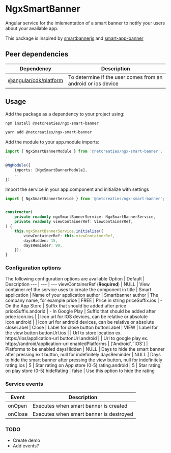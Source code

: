 # NgxSmartBanner

Angular service for the imlementation of a smart banner to notify your users about your available app. 

This package is inspired by [smartbannerjs](https://github.com/ain/smartbanner.js) and [smart-app-banner](https://github.com/kudago/smart-app-banner)

## Peer dependencies
Dependency                                                              | Description
---                                                                     | ---
[@angular/cdk/platform](https://material.angular.io/cdk/platform/api)   | To determine if the user comes from an android or ios device

## Usage

Add the package as a dependency to your project using:

```bash
npm install @netcreaties/ngx-smart-banner
```

```bash
yarn add @netcreaties/ngx-smart-banner
```

Add the module to your app.module imports:
```typescript
import { NgxSmartBannerModule } from '@netcreaties/ngx-smart-banner';
...

@NgModule({
    imports: [NgxSmartBannerModule],
    ...
})
```

Import the service in your app.component and initialize with settings

```typescript
import { NgxSmartBannerService } from '@netcreaties/ngx-smart-banner';


constructor(
    private readonly ngxSmartBannerService: NgxSmartBannerService,
    private readonly viewContainerRef: ViewContainerRef,
) {
    this.ngxSmartBannerService.initialize({
        viewContainerRef: this.viewContainerRef,
        daysHidden: 15,
        daysReminder: 90,
    });
}
```

### Configuration options

The following configuration options are available
Option                              | Default               | Description
---                                 | ---                   | ---
viewContainerRef (**Required**)     | NULL                  | View container ref the service uses to create the component in
title                               | Smart application     | Name of your application
author                              | Smartbanner author    | The company name, for example
price                               | FREE                  | Price in string
priceSuffix.ios                     |  - On the App Store   | Suffix that should be added after price
priceSuffix.andorid                 |  - In Google Play     | Suffix that should be added after price
icon.ios                            |                       | Icon url for IOS devices, can be relative or absolute
icon.android                        |                       | Icon url for android devices, can be relative or absolute
closeLabel                          | Close                 | Label for close button
buttonLabel                         | VIEW                  | Label for the view button
buttonUrl.ios                       |                       | Url to store location ex. https://ios/application-url
buttonUrl.android                   |                       | Url to google play ex. https://android/application-url
enabledPlatforms                    | ['Android', 'IOS']    | Platforms to be enabled
daysHidden                          | NULL                  | Days to hide the smart banner after pressing exit button, null for indefinitely
daysReminder                        | NULL                  | Days to hide the smart banner after pressing the view button, null for indefinitely
rating.ios                          | 5                     | Star rating on App store (0-5)
rating.android                      | 5                     | Star rating on play store (0-5)
hideRating                          | false                 | Use this option to hide the rating

### Service events
Event       | Description
---         | ---
onOpen      | Executes when smart banner is created
onClose     | Executes when smart banner is destroyed

### TODO
* Create demo
* Add events?

